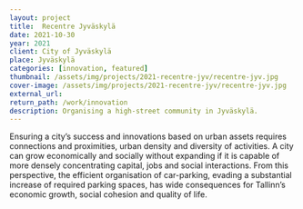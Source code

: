 ```yaml
---
layout: project
title:  Recentre Jyväskylä
date: 2021-10-30
year: 2021
client: City of Jyväskylä
place: Jyväskylä
categories: [innovation, featured]
thumbnail: /assets/img/projects/2021-recentre-jyv/recentre-jyv.jpg
cover-image: /assets/img/projects/2021-recentre-jyv/recentre-jyv.jpg
external_url:
return_path: /work/innovation
description: Organising a high-street community in Jyväskylä.
---
```



<div class="default-box-xs middle margin-project">
Ensuring a city’s success and innovations based on urban assets requires connections and proximities, urban density and diversity of activities. A city can grow economically and socially without expanding if it is capable of more densely concentrating capital, jobs and social interactions. From this perspective, the efficient organisation of car-parking, evading a substantial increase of required parking spaces, has wide consequences for Tallinn’s economic growth, social cohesion and quality of life.
</div>